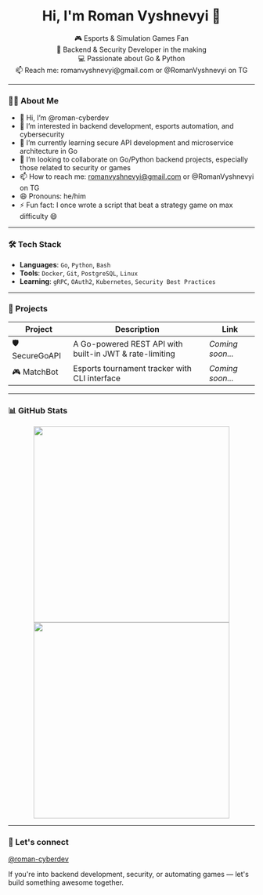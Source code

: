 <h1 align="center">Hi, I'm Roman Vyshnevyi 👋</h1>

<p align="center">
  🎮 Esports & Simulation Games Fan<br>
  🔐 Backend & Security Developer in the making<br>
  💻 Passionate about Go & Python<br>
  📫 Reach me: romanvyshnevyi@gmail.com or @RomanVyshnevyi on TG
</p>

---

### 🙋‍♂️ About Me

- 👋 Hi, I’m @roman-cyberdev  
- 👀 I’m interested in backend development, esports automation, and cybersecurity  
- 🌱 I’m currently learning secure API development and microservice architecture in Go  
- 💞️ I’m looking to collaborate on Go/Python backend projects, especially those related to security or games  
- 📫 How to reach me: romanvyshnevyi@gmail.com or @RomanVyshnevyi on TG
- 😄 Pronouns: he/him  
- ⚡ Fun fact: I once wrote a script that beat a strategy game on max difficulty 😄

---

### 🛠 Tech Stack

- **Languages**: `Go`, `Python`, `Bash`
- **Tools**: `Docker`, `Git`, `PostgreSQL`, `Linux`
- **Learning**: `gRPC`, `OAuth2`, `Kubernetes`, `Security Best Practices`

---

### 🚀 Projects

| Project | Description | Link |
|--------|-------------|------|
| 🛡️ SecureGoAPI | A Go-powered REST API with built-in JWT & rate-limiting | *Coming soon...* |
| 🎮 MatchBot | Esports tournament tracker with CLI interface | *Coming soon...* |

---

### 📊 GitHub Stats

<p align="center">
  <img src="https://github-readme-stats.vercel.app/api?username=roman-cyberdev&show_icons=true&theme=github_dark" width="400" />
  <img src="https://github-readme-streak-stats.herokuapp.com/?user=roman-cyberdev&theme=github-dark" width="400" />
</p>

---

### 🤝 Let's connect

[@roman-cyberdev](https://github.com/roman-cyberdev/)

If you're into backend development, security, or automating games — let's build something awesome together.
